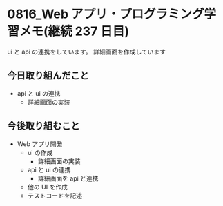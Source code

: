 # 0816_Web アプリ・プログラミング学習メモ(継続 237 日目)

ui と api の連携をしています。
詳細画面を作成しています

## 今日取り組んだこと

- api と ui の連携
  - 詳細画面の実装

## 今後取り組むこと

- Web アプリ開発
  - ui の作成
    - 詳細画面の実装
  - api と ui の連携
    - 詳細画面を api と連携
  - 他の UI を作成
  - テストコードを記述
